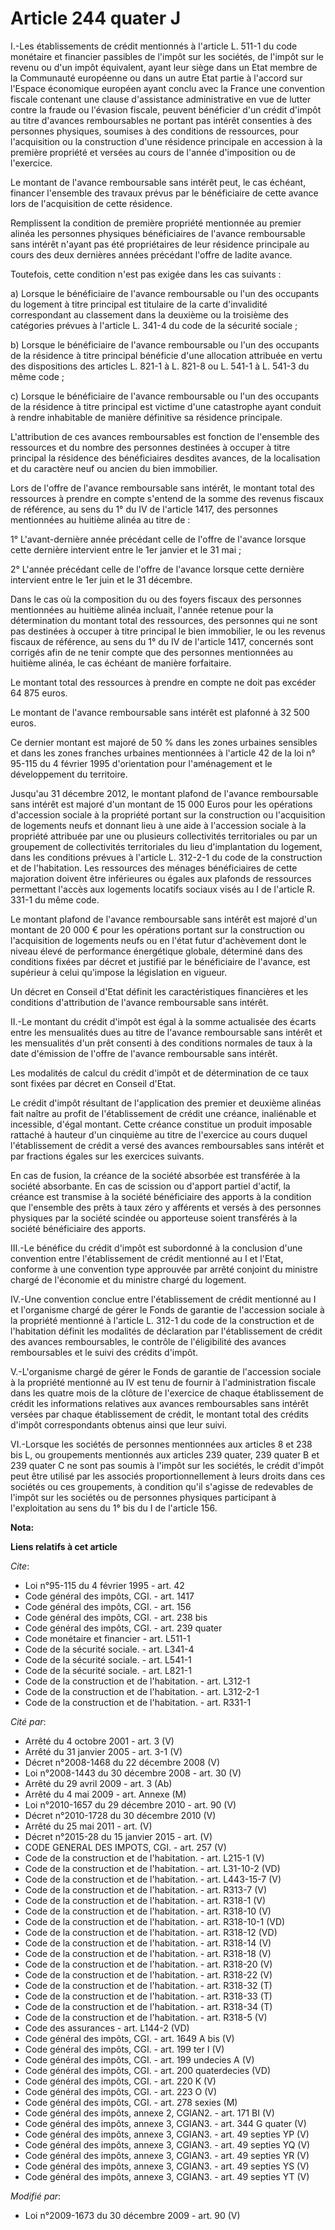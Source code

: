 # Article 244 quater J

I.-Les établissements de crédit mentionnés à l'article L. 511-1 du code monétaire et financier passibles de l'impôt sur les
sociétés, de l'impôt sur le revenu ou d'un impôt équivalent, ayant leur siège dans un Etat membre de la Communauté européenne
ou dans un autre Etat partie à l'accord sur l'Espace économique européen ayant conclu avec la France une convention fiscale
contenant une clause d'assistance administrative en vue de lutter contre la fraude ou l'évasion fiscale, peuvent bénéficier
d'un crédit d'impôt au titre d'avances remboursables ne portant pas intérêt consenties à des personnes physiques, soumises à
des conditions de ressources, pour l'acquisition ou la construction d'une résidence principale en accession à la première
propriété et versées au cours de l'année d'imposition ou de l'exercice. 

Le montant de l'avance remboursable sans intérêt peut, le cas échéant, financer l'ensemble des travaux prévus par le
bénéficiaire de cette avance lors de l'acquisition de cette résidence.  

Remplissent la condition de première propriété mentionnée au premier alinéa les personnes physiques bénéficiaires de l'avance
remboursable sans intérêt n'ayant pas été propriétaires de leur résidence principale au cours des deux dernières années
précédant l'offre de ladite avance. 

Toutefois, cette condition n'est pas exigée dans les cas suivants : 

a) Lorsque le bénéficiaire de l'avance remboursable ou l'un des occupants du logement à titre principal est titulaire de la
carte d'invalidité correspondant au classement dans la deuxième ou la troisième des catégories prévues à l'article L. 341-4
du code de la sécurité sociale ; 

b) Lorsque le bénéficiaire de l'avance remboursable ou l'un des occupants de la résidence à titre principal bénéficie d'une
allocation attribuée en vertu des dispositions des articles L. 821-1 à L. 821-8 ou L. 541-1 à L. 541-3 du même code ; 

c) Lorsque le bénéficiaire de l'avance remboursable ou l'un des occupants de la résidence à titre principal est victime d'une
catastrophe ayant conduit à rendre inhabitable de manière définitive sa résidence principale.

L'attribution de ces avances remboursables est fonction de l'ensemble des ressources et du nombre des personnes destinées à
occuper à titre principal la résidence des bénéficiaires desdites avances, de la localisation et du caractère neuf ou ancien
du bien immobilier. 

Lors de l'offre de l'avance remboursable sans intérêt, le montant total des ressources à prendre en compte s'entend de la
somme des revenus fiscaux de référence, au sens du 1° du IV de l'article 1417, des personnes mentionnées au huitième alinéa
au titre de : 

1° L'avant-dernière année précédant celle de l'offre de l'avance lorsque cette dernière intervient entre le 1er janvier et le
31 mai ; 

2° L'année précédant celle de l'offre de l'avance lorsque cette dernière intervient entre le 1er juin et le 31 décembre. 

Dans le cas où la composition du ou des foyers fiscaux des personnes mentionnées au huitième alinéa incluait, l'année retenue
pour la détermination du montant total des ressources, des personnes qui ne sont pas destinées à occuper à titre principal le
bien immobilier, le ou les revenus fiscaux de référence, au sens du 1° du IV de l'article 1417, concernés sont corrigés afin
de ne tenir compte que des personnes mentionnées au huitième alinéa, le cas échéant de manière forfaitaire. 

Le montant total des ressources à prendre en compte ne doit pas excéder 64 875 euros. 

Le montant de l'avance remboursable sans intérêt est plafonné à 32 500 euros. 

Ce dernier montant est majoré de 50 % dans les zones urbaines sensibles et dans les zones franches urbaines mentionnées à
l'article 42 de la loi n° 95-115 du 4 février 1995 d'orientation pour l'aménagement et le développement du territoire. 

Jusqu'au 31 décembre 2012, le montant plafond de l'avance remboursable sans intérêt est majoré d'un montant de 15 000 Euros
pour les opérations d'accession sociale à la propriété portant sur la construction ou l'acquisition de logements neufs et
donnant lieu à une aide à l'accession sociale à la propriété attribuée par une ou plusieurs collectivités territoriales ou
par un groupement de collectivités territoriales du lieu d'implantation du logement, dans les conditions prévues à l'article
L. 312-2-1 du code de la construction et de l'habitation. Les ressources des ménages bénéficiaires de cette majoration
doivent être inférieures ou égales aux plafonds de ressources permettant l'accès aux logements locatifs sociaux visés au I de
l'article R. 331-1 du même code. 

Le montant plafond de l'avance remboursable sans intérêt est majoré d'un montant de 20 000 € pour les opérations portant sur
la construction ou l'acquisition de logements neufs ou en l'état futur d'achèvement dont le niveau élevé de performance
énergétique globale, déterminé dans des conditions fixées par décret et justifié par le bénéficiaire de l'avance, est
supérieur à celui qu'impose la législation en vigueur. 

Un décret en Conseil d'Etat définit les caractéristiques financières et les conditions d'attribution de l'avance remboursable
sans intérêt. 

II.-Le montant du crédit d'impôt est égal à la somme actualisée des écarts entre les mensualités dues au titre de l'avance
remboursable sans intérêt et les mensualités d'un prêt consenti à des conditions normales de taux à la date d'émission de
l'offre de l'avance remboursable sans intérêt. 

Les modalités de calcul du crédit d'impôt et de détermination de ce taux sont fixées par décret en Conseil d'Etat. 

Le crédit d'impôt résultant de l'application des premier et deuxième alinéas fait naître au profit de l'établissement de
crédit une créance, inaliénable et incessible, d'égal montant. Cette créance constitue un produit imposable rattaché à
hauteur d'un cinquième au titre de l'exercice au cours duquel l'établissement de crédit a versé des avances remboursables
sans intérêt et par fractions égales sur les exercices suivants. 

En cas de fusion, la créance de la société absorbée est transférée à la société absorbante. En cas de scission ou d'apport
partiel d'actif, la créance est transmise à la société bénéficiaire des apports à la condition que l'ensemble des prêts à
taux zéro y afférents et versés à des personnes physiques par la société scindée ou apporteuse soient transférés à la société
bénéficiaire des apports. 

III.-Le bénéfice du crédit d'impôt est subordonné à la conclusion d'une convention entre l'établissement de crédit mentionné
au I et l'Etat, conforme à une convention type approuvée par arrêté conjoint du ministre chargé de l'économie et du ministre
chargé du logement. 

IV.-Une convention conclue entre l'établissement de crédit mentionné au I et l'organisme chargé de gérer le Fonds de garantie
de l'accession sociale à la propriété mentionné à l'article L. 312-1 du code de la construction et de l'habitation définit
les modalités de déclaration par l'établissement de crédit des avances remboursables, le contrôle de l'éligibilité des
avances remboursables et le suivi des crédits d'impôt.

V.-L'organisme chargé de gérer le Fonds de garantie de l'accession sociale à la propriété mentionné au IV est tenu de fournir
à l'administration fiscale dans les quatre mois de la clôture de l'exercice de chaque établissement de crédit les
informations relatives aux avances remboursables sans intérêt versées par chaque établissement de crédit, le montant total
des crédits d'impôt correspondants obtenus ainsi que leur suivi. 

VI.-Lorsque les sociétés de personnes mentionnées aux articles 8 et 238 bis L, ou groupements mentionnés aux articles 239
quater, 239 quater B et 239 quater C ne sont pas soumis à l'impôt sur les sociétés, le crédit d'impôt peut être utilisé par
les associés proportionnellement à leurs droits dans ces sociétés ou ces groupements, à condition qu'il s'agisse de
redevables de l'impôt sur les sociétés ou de personnes physiques participant à l'exploitation au sens du 1° bis du I de
l'article 156.

**Nota:**



**Liens relatifs à cet article**

_Cite_:

  - Loi n°95-115 du 4 février 1995 - art. 42
  - Code général des impôts, CGI. - art. 1417
  - Code général des impôts, CGI. - art. 156
  - Code général des impôts, CGI. - art. 238 bis
  - Code général des impôts, CGI. - art. 239 quater
  - Code monétaire et financier - art. L511-1
  - Code de la sécurité sociale. - art. L341-4
  - Code de la sécurité sociale. - art. L541-1
  - Code de la sécurité sociale. - art. L821-1
  - Code de la construction et de l'habitation. - art. L312-1
  - Code de la construction et de l'habitation. - art. L312-2-1
  - Code de la construction et de l'habitation. - art. R331-1

_Cité par_:

  - Arrêté du 4 octobre 2001 - art. 3 (V)
  - Arrêté du 31 janvier 2005 - art. 3-1 (V)
  - Décret n°2008-1468 du 22 décembre 2008 (V)
  - Loi n°2008-1443 du 30 décembre 2008 - art. 30 (V)
  - Arrêté du 29 avril 2009 - art. 3 (Ab)
  - Arrêté du 4 mai 2009 - art. Annexe (M)
  - Loi n°2010-1657 du 29 décembre 2010 - art. 90 (V)
  - Décret n°2010-1728 du 30 décembre 2010 (V)
  - Arrêté du 25 mai 2011 - art. (V)
  - Décret n°2015-28 du 15 janvier 2015 - art. (V)
  - CODE GENERAL DES IMPOTS, CGI. - art. 257 (V)
  - Code de la construction et de l'habitation. - art. L215-1 (V)
  - Code de la construction et de l'habitation. - art. L31-10-2 (VD)
  - Code de la construction et de l'habitation. - art. L443-15-7 (V)
  - Code de la construction et de l'habitation. - art. R313-7 (V)
  - Code de la construction et de l'habitation. - art. R318-1 (V)
  - Code de la construction et de l'habitation. - art. R318-10 (V)
  - Code de la construction et de l'habitation. - art. R318-10-1 (VD)
  - Code de la construction et de l'habitation. - art. R318-12 (VD)
  - Code de la construction et de l'habitation. - art. R318-14 (V)
  - Code de la construction et de l'habitation. - art. R318-18 (V)
  - Code de la construction et de l'habitation. - art. R318-20 (V)
  - Code de la construction et de l'habitation. - art. R318-22 (V)
  - Code de la construction et de l'habitation. - art. R318-32 (T)
  - Code de la construction et de l'habitation. - art. R318-33 (T)
  - Code de la construction et de l'habitation. - art. R318-34 (T)
  - Code de la construction et de l'habitation. - art. R318-5 (V)
  - Code des assurances - art. L144-2 (VD)
  - Code général des impôts, CGI. - art. 1649 A bis (V)
  - Code général des impôts, CGI. - art. 199 ter I (V)
  - Code général des impôts, CGI. - art. 199 undecies A (V)
  - Code général des impôts, CGI. - art. 200 quaterdecies (VD)
  - Code général des impôts, CGI. - art. 220 K (V)
  - Code général des impôts, CGI. - art. 223 O (V)
  - Code général des impôts, CGI. - art. 278 sexies (M)
  - Code général des impôts, annexe 2, CGIAN2. - art. 171 BI (V)
  - Code général des impôts, annexe 3, CGIAN3. - art. 344 G quater (V)
  - Code général des impôts, annexe 3, CGIAN3. - art. 49 septies YP (V)
  - Code général des impôts, annexe 3, CGIAN3. - art. 49 septies YQ (V)
  - Code général des impôts, annexe 3, CGIAN3. - art. 49 septies YR (V)
  - Code général des impôts, annexe 3, CGIAN3. - art. 49 septies YS (V)
  - Code général des impôts, annexe 3, CGIAN3. - art. 49 septies YT (V)

_Modifié par_:

  - Loi n°2009-1673 du 30 décembre 2009 - art. 90 (V)
